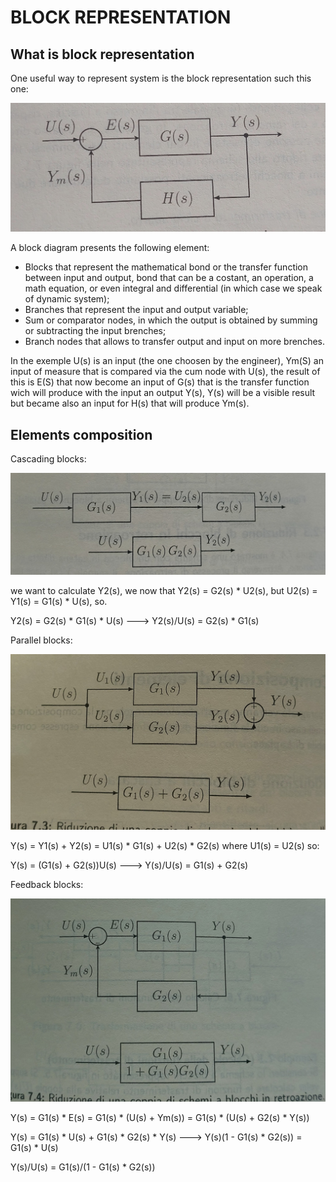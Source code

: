 # BLOCK REPRESENTATION

## What is block representation
One useful way to represent system is the block representation such this one:

<img src="images/graf1.jpg" alt="Form 1" style="display:inline-block; margin-right:10px;">

A block diagram presents the following element:
- Blocks that represent the mathematical bond or the transfer function between input and output, bond that can be a costant, an operation, a math equation, or even  integral and differential (in which case we speak of dynamic system);
- Branches that represent the input and output variable;
- Sum or comparator nodes, in which the output is obtained by summing or subtracting the input brenches;
- Branch nodes that allows to transfer output and input on more brenches.

In the exemple U(s) is an input (the one choosen by the engineer), Ym(S) an input of measure that is compared via the cum node with U(s), the result of this is E(S) that now become an input of G(s) that is the transfer function wich will produce with the input an output Y(s), Y(s) will be a visible result but became also an input for H(s) that will produce Ym(s).

## Elements composition

Cascading blocks:

<img src="images/graf2.jpg" alt="Form 1" style="display:inline-block; margin-right:10px;">

we want to calculate Y2(s), we now that Y2(s) = G2(s) * U2(s), but U2(s) = Y1(s) = G1(s) * U(s), so.

Y2(s) = G2(s) * G1(s) * U(s) ---> Y2(s)/U(s) = G2(s) * G1(s)

Parallel blocks:

<img src="images/graf3.jpg" alt="Form 1" style="display:inline-block; margin-right:10px;">

Y(s) = Y1(s) + Y2(s) = U1(s) * G1(s) + U2(s) * G2(s) where U1(s) = U2(s) so:

Y(s) = (G1(s) + G2(s))U(s) ---> Y(s)/U(s) = G1(s) + G2(s)

Feedback blocks:

<img src="images/graf4.jpg" alt="Form 1" style="display:inline-block; margin-right:10px;">

Y(s) = G1(s) * E(s) = G1(s) * (U(s) + Ym(s)) = G1(s) * (U(s) + G2(s) * Y(s))

Y(s) = G1(s) * U(s) + G1(s) * G2(s) * Y(s) ---> Y(s)(1 - G1(s) * G2(s)) = G1(s) * U(s)

Y(s)/U(s) = G1(s)/(1 - G1(s) * G2(s))



  